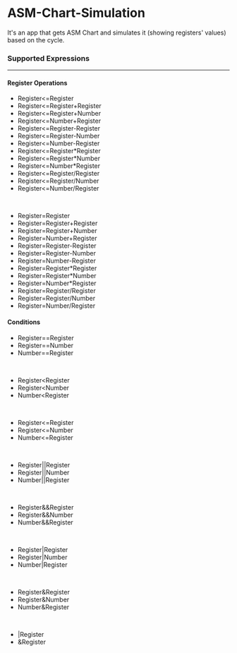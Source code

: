 # ASM-Chart-Simulation
It's an app that gets ASM Chart and simulates it (showing registers' values) based on the cycle.  

### Supported Expressions
---
#### Register Operations
- Register<=Register
- Register<=Register+Register
- Register<=Register+Number
- Register<=Number+Register
- Register<=Register-Register
- Register<=Register-Number
- Register<=Number-Register
- Register<=Register\*Register
- Register<=Register\*Number
- Register<=Number\*Register
- Register<=Register/Register
- Register<=Register/Number
- Register<=Number/Register
<br>

- Register=Register
- Register=Register+Register
- Register=Register+Number
- Register=Number+Register
- Register=Register-Register
- Register=Register-Number
- Register=Number-Register
- Register=Register\*Register
- Register=Register\*Number
- Register=Number\*Register
- Register=Register/Register
- Register=Register/Number
- Register=Number/Register

#### Conditions
- Register==Register
- Register==Number
- Number==Register
<br>

- Register<Register
- Register<Number
- Number<Register
<br>

- Register<=Register
- Register<=Number
- Number<=Register
<br>

- Register||Register
- Register||Number
- Number||Register
<br>

- Register&&Register
- Register&&Number
- Number&&Register
<br>

- Register|Register
- Register|Number
- Number|Register
<br>

- Register&Register
- Register&Number
- Number&Register
<br>

- |Register
- &Register
